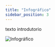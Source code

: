 ```yaml
---
title: "Infográfico"
sidebar_position: 3
---
```


texto introdutorio

<div style="text-align: left;">

![Infográfico](/img/infografico.png)

</div>